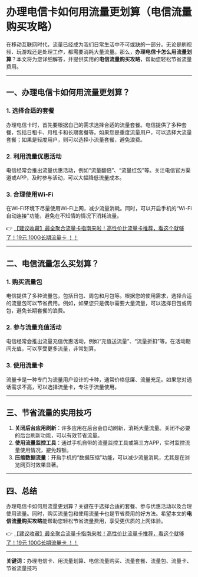 # 办理电信卡如何用流量更划算（电信流量购买攻略）

在移动互联网时代，流量已经成为我们日常生活中不可或缺的一部分。无论是刷视频、玩游戏还是处理工作，都需要消耗大量流量。那么，**办理电信卡怎么用流量划算**？本文将为您详细解答，并提供实用的**电信流量购买攻略**，帮助您轻松节省流量费用。

---

## 一、办理电信卡如何用流量更划算？

### 1. 选择合适的套餐
办理电信卡时，首先要根据自己的需求选择合适的流量套餐。电信提供了多种套餐，包括日租卡、月租卡和长期套餐等。如果您是重度流量用户，可以选择大流量套餐；如果是轻度用户，则可以选择小流量套餐，避免浪费。

### 2. 利用流量优惠活动
电信经常会推出流量优惠活动，例如“流量翻倍”、“流量红包”等。关注电信官方渠道或APP，及时参与活动，可以大幅降低流量成本。

### 3. 合理使用Wi-Fi
在Wi-Fi环境下尽量使用Wi-Fi上网，减少流量消耗。同时，可以开启手机的“Wi-Fi自动连接”功能，避免在不知情的情况下消耗流量。

👉 [【建议收藏】最全聚合流量卡指南来啦！高性价比流量卡推荐，看这个就够了！19元 100G长期流量卡 ！！](https://bit.ly/Liuliangka)

---

## 二、电信流量怎么买划算？

### 1. 购买流量包
电信提供了多种流量包，包括日包、周包和月包等。根据您的使用需求，选择合适的流量包可以节省费用。例如，如果您只是偶尔需要大量流量，可以选择日包或周包，避免长期套餐的浪费。

### 2. 参与流量充值活动
电信经常会推出流量充值优惠活动，例如“充值送流量”、“流量折扣”等。在活动期间充值，可以享受更多流量，非常划算。

### 3. 使用流量卡
流量卡是一种专门为流量用户设计的卡种，通常价格低廉、流量充足。如果您对通话需求不高，可以选择流量卡，专注于流量使用。

---

## 三、节省流量的实用技巧

1. **关闭后台应用刷新**：许多应用在后台会自动刷新，消耗大量流量。关闭不必要的后台刷新功能，可以有效节省流量。
2. **使用流量监控工具**：通过手机自带的流量监控工具或第三方APP，实时监控流量使用情况，避免超额。
3. **压缩数据流量**：开启手机的“数据压缩”功能，可以减少流量消耗，尤其是在浏览网页时效果显著。

---

## 四、总结

办理电信卡如何用流量更划算？关键在于选择合适的套餐、参与优惠活动以及合理使用流量。同时，购买流量包和使用流量卡也是节省费用的好方法。希望本文的**电信流量购买攻略**能帮助您轻松节省流量费用，享受更优质的上网体验。

👉 [【建议收藏】最全聚合流量卡指南来啦！高性价比流量卡推荐，看这个就够了！19元 100G长期流量卡 ！！](https://bit.ly/Liuliangka)

---

**关键词**：办理电信卡、用流量划算、电信流量购买、流量套餐、流量包、流量卡、节省流量技巧